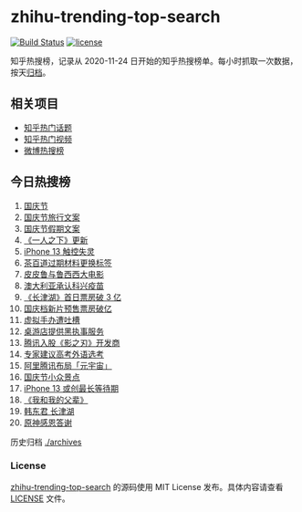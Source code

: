 # zhihu-trending-top-search

[![Build Status](https://github.com/justjavac/zhihu-trending-top-search/workflows/ci/badge.svg?branch=main)](https://github.com/justjavac/zhihu-trending-top-search/actions)
[![license](https://img.shields.io/github/license/justjavac/zhihu-trending-top-search)](https://github.com/justjavac/zhihu-trending-top-search/blob/main/LICENSE)

知乎热搜榜，记录从 2020-11-24 日开始的知乎热搜榜单。每小时抓取一次数据，按天[归档](./archives)。

## 相关项目

- [知乎热门话题](https://github.com/justjavac/zhihu-trending-hot-questions)
- [知乎热门视频](https://github.com/justjavac/zhihu-trending-hot-video)
- [微博热搜榜](https://github.com/justjavac/weibo-trending-hot-search)

## 今日热搜榜

<!-- BEGIN -->
<!-- 最后更新时间 Sat Oct 02 2021 12:16:21 GMT+0800 (China Standard Time) -->

1. [国庆节](https://www.zhihu.com/search?q=国庆节)
1. [国庆节旅行文案](https://www.zhihu.com/search?q=国庆节旅行文案)
1. [国庆节假期文案](https://www.zhihu.com/search?q=国庆节假期文案)
1. [《一人之下》更新](https://www.zhihu.com/search?q=一人之下)
1. [iPhone 13 触控失灵](https://www.zhihu.com/search?q=iPhone13)
1. [茶百道过期材料更换标签](https://www.zhihu.com/search?q=茶百道)
1. [皮皮鲁与鲁西西大电影](https://www.zhihu.com/search?q=皮皮鲁与鲁西西之罐头小人)
1. [澳大利亚承认科兴疫苗](https://www.zhihu.com/search?q=科兴疫苗)
1. [《长津湖》首日票房破 3 亿](https://www.zhihu.com/search?q=长津湖票房)
1. [国庆档新片预售票房破亿](https://www.zhihu.com/search?q=国庆档票房)
1. [虚拟手办遭吐槽](https://www.zhihu.com/search?q=虚拟手办)
1. [桌游店提供黑执事服务](https://www.zhihu.com/search?q=桌游)
1. [腾讯入股《影之刃》开发商](https://www.zhihu.com/search?q=影之刃)
1. [专家建议高考外语选考](https://www.zhihu.com/search?q=外语)
1. [阿里腾讯布局「元宇宙」](https://www.zhihu.com/search?q=元宇宙)
1. [国庆节小众景点](https://www.zhihu.com/search?q=国庆节小众景点)
1. [iPhone 13 或创最长等待期](https://www.zhihu.com/search?q=iPhone发货)
1. [《我和我的父辈》](https://www.zhihu.com/search?q=我和我的父辈)
1. [韩东君 长津湖](https://www.zhihu.com/search?q=长津湖)
1. [原神感恩答谢](https://www.zhihu.com/search?q=原神)

<!-- END -->

历史归档 [./archives](./archives)

### License

[zhihu-trending-top-search](https://github.com/justjavac/zhihu-trending-top-search)
的源码使用 MIT License 发布。具体内容请查看 [LICENSE](./LICENSE) 文件。
